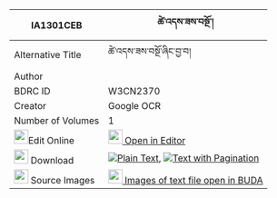 |IA1301CEB|ཚེ་འདས་ཟས་བསྔོ་། 
| --- | --- 
|Alternative Title |ཚེ་འདས་ཟས་བསྔོ་ཞིང་བྱ་བ།
|Author | 
|BDRC ID | W3CN2370
|Creator | Google OCR
|Number of Volumes| 1
|<img width="25" src="https://img.icons8.com/color/25/000000/edit-property.png">Edit Online| [<img width="25" src="https://avatars.githubusercontent.com/u/45091458?s=200&v=4"> Open in Editor](http://editor.openpecha.org/IA1301CEB)
|<img width="25" src="https://img.icons8.com/fluent/48/000000/download-2.png"/>  Download | [![](https://img.icons8.com/color/20/000000/txt.png)Plain Text](https://github.com/Openpecha/IA1301CEB/releases/download/v1/tse_de_ze_ngo_plain_IA1301CEB.zip), [![](https://img.icons8.com/color/20/000000/txt.png)Text with Pagination](https://github.com/Openpecha/IA1301CEB/releases/download/v1/tse_de_ze_ngo_pages_IA1301CEB.zip)
|<img width="25" src="https://img.icons8.com/plasticine/100/000000/pictures-folder.png"/>  Source Images | [<img width="25" src="https://library.bdrc.io/icons/BUDA-small.svg"> Images of text file open in BUDA](https://library.bdrc.io/show/bdr:W3CN2370)